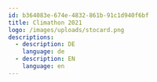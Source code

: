 ```yaml
---
id: b364083e-674e-4832-861b-91c1d940f6bf
title: Climathon 2021
logo: /images/uploads/stocard.png
descriptions:
  - description: DE
    language: de
  - description: EN
    language: en
---
```


